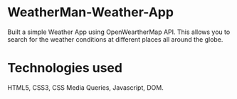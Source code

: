 # WeatherMan-Weather-App

Built a simple Weather App using OpenWeartherMap API. This allows you to search for the weather conditions at different places all around the globe.

# Technologies used
HTML5, CSS3, CSS Media Queries, Javascript, DOM.
